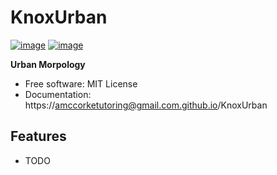 # KnoxUrban


[![image](https://img.shields.io/pypi/v/KnoxUrban.svg)](https://pypi.python.org/pypi/KnoxUrban)
[![image](https://img.shields.io/conda/vn/conda-forge/KnoxUrban.svg)](https://anaconda.org/conda-forge/KnoxUrban)


**Urban Morpology**


-   Free software: MIT License
-   Documentation: https://amccorketutoring@gmail.com.github.io/KnoxUrban
    

## Features

-   TODO
